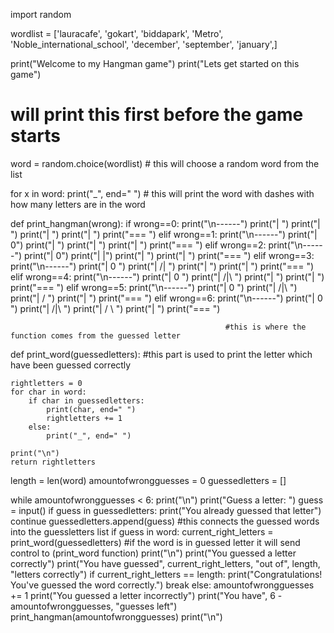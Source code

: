 import random

wordlist = ['lauracafe', 'gokart', 'biddapark', 'Metro', 'Noble_international_school', 'december', 'september', 'january',]

print("Welcome to my Hangman game")
print("Lets get started on this game")

# will print this first before the game starts
word = random.choice(wordlist)  # this will choose a random word from the list

for x in word:
    print("_", end=" ")  # this will print the word with dashes with how many letters are in the word

def print_hangman(wrong):
    if wrong==0:
        print("\n------")
        print("|     ")
        print("|     ")
        print("|     ")
        print("|     ")
        print("===    ")
    elif wrong==1:
        print("\n------")
        print("|    0")
        print("|     ")
        print("|     ")
        print("|     ")
        print("===    ")
    elif wrong==2:
        print("\n------")
        print("|    0")
        print("|    |")
        print("|     ")
        print("|     ")
        print("===    ")
    elif wrong==3:
        print("\n------")
        print("|     0 ")
        print("|    /| ")
        print("|       ")
        print("|       ")
        print("===     ")
    elif wrong==4:
        print("\n------")
        print("|    0  ")
        print("|   /|\ ")
        print("|       ")
        print("|       ")
        print("===     ")
    elif wrong==5:
        print("\n------")
        print("|    0  ")
        print("|   /|\ ")
        print("|   /   ")
        print("|       ")
        print("===     ")
    elif wrong==6:
        print("\n------")
        print("|    0  ")
        print("|   /|\ ")
        print("|   / \ ")
        print("|       ")
        print("===     ")
  
                                                    #this is where the function comes from the guessed letter
def print_word(guessedletters):                      #this part is used to print the letter which have been guessed correctly
    
    rightletters = 0
    for char in word:
        if char in guessedletters:
            print(char, end=" ")
            rightletters += 1
        else:
            print("_", end=" ")
        
    print("\n")
    return rightletters

length = len(word)
amountofwrongguesses = 0
guessedletters = []

while amountofwrongguesses < 6:
    print("\n")
    print("Guess a letter: ")
    guess = input()
    if guess in guessedletters:
        print("You already guessed that letter")
        continue
    guessedletters.append(guess) #this connects the guessed words into the guessletters list
    if guess in word:
        current_right_letters = print_word(guessedletters)     #if the word is in guessed letter it will send control to (print_word function)
        print("\n")
        print("You guessed a letter correctly")
        print("You have guessed", current_right_letters, "out of", length, "letters correctly")
        if current_right_letters == length:
            print("Congratulations! You've guessed the word correctly.")
            break
    else:
        amountofwrongguesses += 1
        print("You guessed a letter incorrectly")
        print("You have", 6 - amountofwrongguesses, "guesses left")
    print_hangman(amountofwrongguesses)
    print("\n")
